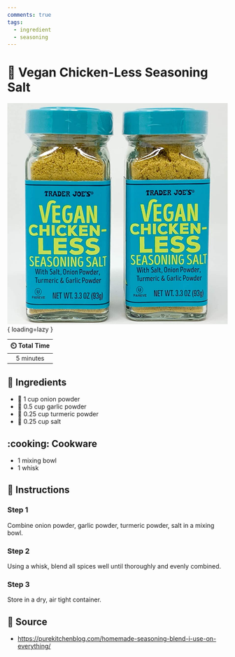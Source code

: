 ```yaml
---
comments: true
tags:
  - ingredient
  - seasoning
---
```

# :salt: Vegan Chicken-Less Seasoning Salt

![Vegan Chicken-Less Seasoning Salt][1]{ loading=lazy }

| :timer_clock: Total Time |
|:-----------------------: |
| 5 minutes |

## :salt: Ingredients

- :onion: 1 cup onion powder
- :garlic: 0.5 cup garlic powder
- :curry: 0.25 cup turmeric powder
- :salt: 0.25 cup salt

## :cooking: Cookware

- 1 mixing bowl
- 1 whisk

## :pencil: Instructions

### Step 1

Combine onion powder, garlic powder, turmeric powder, salt in a mixing bowl.

### Step 2

Using a whisk, blend all spices well until thoroughly and evenly combined.

### Step 3

Store in a dry, air tight container.

## :link: Source

- <https://purekitchenblog.com/homemade-seasoning-blend-i-use-on-everything/>

[1]: <../../assets/images/vegan-chicken-less-seasoning-salt.jpg>
